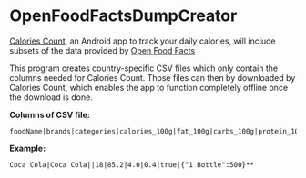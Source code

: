 # OpenFoodFactsDumpCreator

[Calories Count](https://play.google.com/store/apps/details?id=com.randomlychosenbytes.caloriescount), an Android app to
track your daily calories, will include subsets of the data provided
by [Open Food Facts](https://world.openfoodfacts.org/)

This program creates country-specific CSV files which only contain the columns needed for Calories Count. Those files
can then by downloaded by Calories Count, which enables the app to function completely offline once the download is
done.

**Columns of CSV file:**

    foodName|brands|categories|calories_100g|fat_100g|carbs_100g|protein_100g|beverage|portions**

**Example:**

    Coca Cola|Coca Cola||18|85.2|4.0|0.4|true|{"1 Bottle":500}**